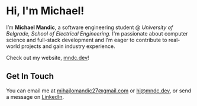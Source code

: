 # Hi, I'm Michael!

I’m **Michael Mandic**, a software engineering student @ *University of Belgrade, School of Electrical Engineering.*
I'm passionate about computer science and full-stack development and I’m eager to contribute to real-world projects and gain industry experience.

Check out my website, [mndc.dev](https://mndc.dev)!

## Get In Touch

You can email me at [mihajlomandic27@gmail.com](mailto:mihajlomandic27@gmail.com) or [hi@mndc.dev](mailto:hi@mndc.dev), or send a message on [LinkedIn](https://www.linkedin.com/in/michael-mandic).
